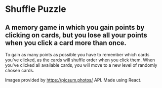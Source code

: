 # Shuffle Puzzle

## A memory game in which you gain points by clicking on cards, but you lose all your points when you click a card more than once.

To gain as many points as possible you have to remember which cards you've clicked, as the cards will shuffle order when you click them. When you've clicked all available cards, you will move to a new level of randomly chosen cards.

Images provided by https://picsum.photos/ API. Made using React.
